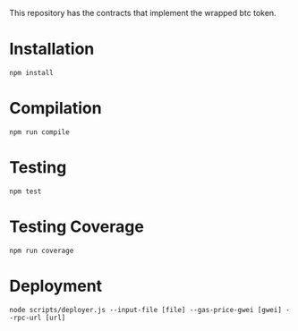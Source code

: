 This repository has the contracts that implement the wrapped btc token.

# Installation

    npm install

# Compilation

    npm run compile

# Testing

    npm test

# Testing Coverage

    npm run coverage

# Deployment

    node scripts/deployer.js --input-file [file] --gas-price-gwei [gwei] --rpc-url [url]

